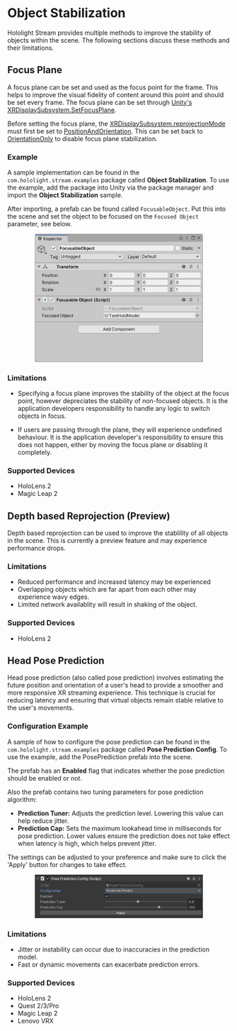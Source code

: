 # Object Stabilization

Hololight Stream provides multiple methods to improve the stability of objects within the scene. The following sections discuss these methods and their limitations.

## Focus Plane

A focus plane can be set and used as the focus point for the frame. This helps to improve the visual fidelity of content around this point and should be set every frame. The focus plane can be set through [Unity's XRDisplaySubsystem.SetFocusPlane](https://docs.unity3d.com/ScriptReference/XR.XRDisplaySubsystem.SetFocusPlane.html).

Before setting the focus plane, the [XRDisplaySubsystem.reprojectionMode](https://docs.unity3d.com/ScriptReference/XR.XRDisplaySubsystem-reprojectionMode.html) must first be set to [PositionAndOrientation](https://docs.unity3d.com/ScriptReference/XR.XRDisplaySubsystem.ReprojectionMode.PositionAndOrientation.html). This can be set back to [OrientationOnly](https://docs.unity3d.com/ScriptReference/XR.XRDisplaySubsystem.ReprojectionMode.OrientationOnly.html) to disable focus plane stabilization.

### Example

A sample implementation can be found in the `com.hololight.stream.examples` package called **Object Stabilization**. To use the example, add the package into Unity via the package manager and import the **Object Stabilization** sample.

After importing, a prefab can be found called `FocusableObject`. Put this into the scene and set the object to be focused on the `Focused Object` parameter, see below.

<p align="center">
	<img src="images/object_stabilization_focusable_object.png" width="380px">
</p>

### Limitations

- Specifying a focus plane improves the stability of the object at the focus point, however depreciates the stability of non-focused objects. It is the application developers responsibility to handle any logic to switch objects in focus.

- If users are passing through the plane, they will experience undefined behaviour. It is the application developer's responsibility to ensure this does not happen, either by moving the focus plane or disabling it completely.

### Supported Devices

- HoloLens 2
- Magic Leap 2

## Depth based Reprojection (Preview)

Depth based reprojection can be used to improve the stablility of all objects in the scene. This is currently a preview feature and may experience performance drops.

### Limitations

- Reduced performance and increased latency may be experienced
- Overlapping objects which are far apart from each other may experience wavy edges.
- Limited network availablity will result in shaking of the object.

### Supported Devices

- HoloLens 2

## Head Pose Prediction

Head pose prediction (also called pose prediction) involves estimating the future position and orientation of a user's head to provide a smoother and more responsive XR streaming experience. This technique is crucial for reducing latency and ensuring that virtual objects remain stable relative to the user's movements.

### Configuration Example

A sample of how to configure the pose prediction can be found in the `com.hololight.stream.examples` package called **Pose Prediction Config**.  To use the example, add the PosePrediction prefab into the scene.

The prefab has an **Enabled** flag that indicates whether the pose prediction should be enabled or not.

Also the prefab contains two tuning parameters for pose prediction algorithm:

- **Prediction Tuner:** Adjusts the prediction level. Lowering this value can help reduce jitter.
- **Prediction Cap:** Sets the maximum lookahead time in milliseconds for pose prediction. Lower values ensure the prediction does not take effect when latency is high, which helps prevent jitter.

The settings can be adjusted to your preference and make sure to click the 'Apply' button for changes to take effect.

<p align="center">
	<img src="images/pose_prediction_configuration.png" width="380px">
</p>

### Limitations

- Jitter or instability can occur due to inaccuracies in the prediction model.
- Fast or dynamic movements can exacerbate prediction errors.

### Supported Devices

- HoloLens 2
- Quest 2/3/Pro
- Magic Leap 2
- Lenovo VRX
